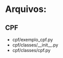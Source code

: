 <h1>Arquivos:</h1>
<h2>CPF</h2>
<ul>
  <li>cpf/exemplo_cpf.py</li>
  <li>cpf/classes/__init__.py</li>
  <li>cpf/classes/cpf.py</li>
</ul>
